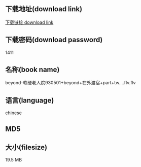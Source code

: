 ## 下载地址(download link)
[下载链接 download link](https://tutu365.netlify.app/?s=beyond-%E8%BB%9F%E7%A1%AC%E8%80%81%E4%BA%BA%E9%99%A2930501%2Bbeyond%2B%E5%9C%A8%E5%A4%96%E6%B8%A1%E5%AE%BF%2Bpart%2Btw....flv)

## 下载密码(download password)
1411

## 名称(book name)
beyond-軟硬老人院930501+beyond+在外渡宿+part+tw....flv.flv

## 语言(language)
chinese

## MD5


## 大小(filesize)
19.5 MB
